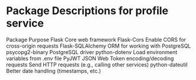 # Package Descriptions for profile service
Package	Purpose
Flask	Core web framework
Flask-Cors	Enable CORS for cross-origin requests
Flask-SQLAlchemy	ORM for working with PostgreSQL
psycopg2-binary	PostgreSQL driver
python-dotenv	Load environment variables from .env file
PyJWT	JSON Web Token encoding/decoding
requests	Send HTTP requests (e.g., calling other services)
python-dateutil	Better date handling (timestamps, etc.)
